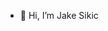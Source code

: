 - 👋 Hi, I’m Jake Sikic


<!---
jsikic/jsikic is a ✨ special ✨ repository because its `README.md` (this file) appears on your GitHub profile.
You can click the Preview link to take a look at your changes.
--->
